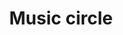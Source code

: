---
title: Music circle
tags: ["music", "circle", "notes", "sound", "melody", "rhythm", "tune"]
icon: music-circle
svg: '<svg xmlns="http://www.w3.org/2000/svg" width="24" height="24" fill="none" viewBox="0 0 24 24" stroke-width="1.5" stroke-linecap="round" stroke-linejoin="round" stroke="currentColor"><path d="M21 12a9 9 0 1 1-18 0 9 9 0 0 1 18 0"/><path d="M12.5 14.5V8.6a.6.6 0 0 1 .6-.6h1.4m-2 6.5a1.5 1.5 0 1 1-3 0 1.5 1.5 0 0 1 3 0"/></svg>'
---